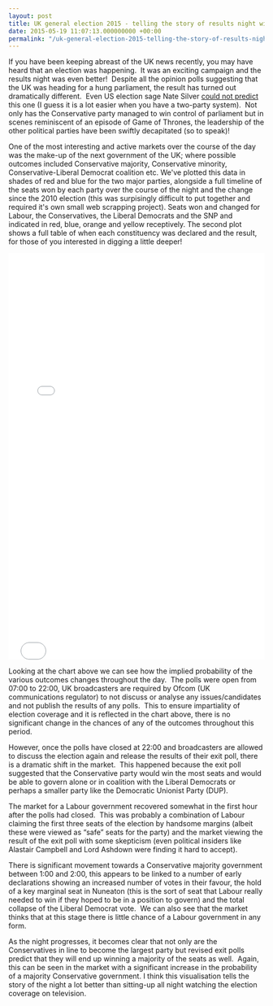 ```yaml
---
layout: post
title: UK general election 2015 - telling the story of results night with data
date: 2015-05-19 11:07:13.000000000 +00:00
permalink: "/uk-general-election-2015-telling-the-story-of-results-night-with-data/"
---
```


If you have been keeping abreast of the UK news recently, you may have heard that an election was happening.  It was an exciting campaign and the results night was even better!  Despite all the opinion polls suggesting that the UK was heading for a hung parliament, the result has turned out dramatically different.  Even US election sage Nate Silver [could not predict](http://fivethirtyeight.com/datalab/what-we-got-wrong-in-our-2015-uk-general-election-model/) this one (I guess it is a lot easier when you have a two-party system).  Not only has the Conservative party managed to win control of parliament but in scenes reminiscent of an episode of Game of Thrones, the leadership of the other political parties have been swiftly decapitated (so to speak)!

One of the most interesting and active markets over the course of the day was the make-up of the next government of the UK; where possible outcomes included Conservative majority, Conservative minority, Conservative-Liberal Democrat coalition etc.  We've plotted this data in shades of red and blue for the two major parties, alongside a full timeline of the seats won by each party over the course of the night and the change since the 2010 election (this was surpisingly difficult to put together and required it's own small web scrapping project).  Seats won and changed for Labour, the Conservatives, the Liberal Democrats and the SNP and indicated in red, blue, orange and yellow receptively.  The second plot shows a full table of when each constituency was declared and the result, for those of you interested in digging a little deeper!

<div class="responsive-wrap">
<iframe src="/assets/datavis/election/plot.html" width="100%" height="600" frameBorder="0"> </iframe>
</div>

<div class="responsive-wrap">
<iframe src="/assets/datavis/election/table.html" width="100%" height="200" frameBorder="0"> </iframe>
</div>

Looking at the chart above we can see how the implied probability of the various outcomes changes throughout the day.  The polls were open from 07:00 to 22:00, UK broadcasters are required by Ofcom (UK communications regulator) to not discuss or analyse any issues/candidates and not publish the results of any polls.  This to ensure impartiality of election coverage and it is reflected in the chart above, there is no significant change in the chances of any of the outcomes throughout this period.

However, once the polls have closed at 22:00 and broadcasters are allowed to discuss the election again and release the results of their exit poll, there is a dramatic shift in the market.  This happened because the exit poll suggested that the Conservative party would win the most seats and would be able to govern alone or in coalition with the Liberal Democrats or perhaps a smaller party like the Democratic Unionist Party (DUP).

The market for a Labour government recovered somewhat in the first hour after the polls had closed.  This was probably a combination of Labour claiming the first three seats of the election by handsome margins (albeit these were viewed as “safe” seats for the party) and the market viewing the result of the exit poll with some skepticism (even political insiders like Alastair Campbell and Lord Ashdown were finding it hard to accept).

There is significant movement towards a Conservative majority government between 1:00 and 2:00, this appears to be linked to a number of early declarations showing an increased number of votes in their favour, the hold of a key marginal seat in Nuneaton (this is the sort of seat that Labour really needed to win if they hoped to be in a position to govern) and the total collapse of the Liberal Democrat vote.  We can also see that the market thinks that at this stage there is little chance of a Labour government in any form.

As the night progresses, it becomes clear that not only are the Conservatives in line to become the largest party but revised exit polls predict that they will end up winning a majority of the seats as well.  Again, this can be seen in the market with a significant increase in the probability of a majority Conservative government. I think this visualisation tells the story of the night a lot better than sitting-up all night watching the election coverage on television. 

